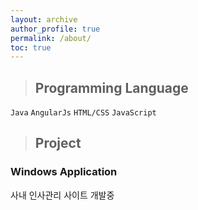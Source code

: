 ```yaml
---
layout: archive
author_profile: true
permalink: /about/
toc: true
---
```


> ##  Programming Language

`Java` `AngularJs` `HTML/CSS` `JavaScript` 
  
  
> ## Project

### Windows Application

사내 인사관리 사이트 개발중
